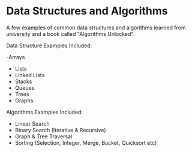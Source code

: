 # Data Structures and Algorithms
A few examples of common data structures and algorithms learned from university and a book called "Algorithms Unlocked".

Data Structure Examples Included:

-Arrays
- Lists
- Linked Lists
- Stacks
- Queues
- Trees
- Graphs

Algorithms Examples Included:

- Linear Search
- Binary Search (Iterative & Recursive)
- Graph & Tree Traversal
- Sorting (Selection, Integer, Merge, Bucket, Quicksort etc)
